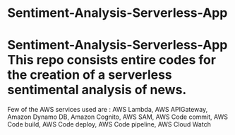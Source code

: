 # Sentiment-Analysis-Serverless-App
# Sentiment-Analysis-Serverless-App This repo consists entire codes for the creation of a serverless sentimental analysis of news.

Few of the AWS services used are : AWS Lambda, AWS APIGateway, Amazon Dynamo DB, Amazon Cognito, AWS SAM, AWS Code commit, AWS Code build, AWS Code deploy, AWS Code pipeline, AWS Cloud Watch

